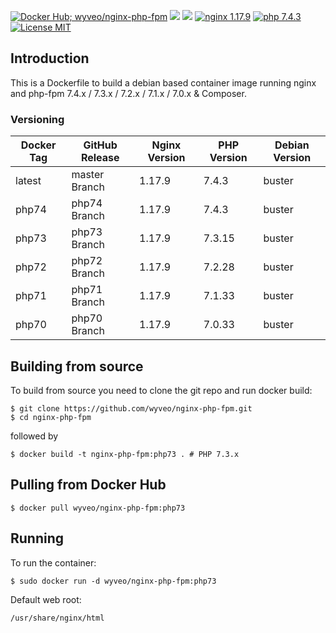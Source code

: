 [![Docker Hub; wyveo/nginx-php-fpm](https://img.shields.io/badge/docker%20hub-wyveo%2Fnginx--php--fpm-blue.svg?&logo=docker&style=for-the-badge)](https://hub.docker.com/r/wyveo/nginx-php-fpm/) [![](https://img.shields.io/microbadger/image-size/wyveo/nginx-php-fpm/php73.svg?&style=for-the-badge)](https://microbadger.com/images/wyveo/nginx-php-fpm) [![](https://img.shields.io/microbadger/layers/wyveo/nginx-php-fpm/php73.svg?&style=for-the-badge)](https://microbadger.com/images/wyveo/nginx-php-fpm) [![nginx 1.17.9](https://img.shields.io/badge/nginx-1.17.9-brightgreen.svg?&logo=nginx&logoColor=white&style=for-the-badge)](https://nginx.org/en/CHANGES) [![php 7.4.3](https://img.shields.io/badge/php--fpm-7.4.3-blue.svg?&logo=php&logoColor=white&style=for-the-badge)](https://secure.php.net/releases/7_4_3.php) [![License MIT](https://img.shields.io/badge/license-MIT-blue.svg?&style=for-the-badge)](https://github.com/wyveo/nginx-php-fpm/blob/master/LICENSE)

## Introduction
This is a Dockerfile to build a debian based container image running nginx and php-fpm 7.4.x / 7.3.x / 7.2.x / 7.1.x / 7.0.x & Composer.

### Versioning
| Docker Tag | GitHub Release | Nginx Version | PHP Version | Debian Version |
|-----|-------|-----|--------|--------|
| latest | master Branch |1.17.9 | 7.4.3 | buster |
| php74 | php74 Branch |1.17.9 | 7.4.3 | buster |
| php73 | php73 Branch |1.17.9 | 7.3.15 | buster |
| php72 | php72 Branch |1.17.9 | 7.2.28 | buster |
| php71 | php71 Branch |1.17.9 | 7.1.33 | buster |
| php70 | php70 Branch |1.17.9 | 7.0.33 | buster |

## Building from source
To build from source you need to clone the git repo and run docker build:
```
$ git clone https://github.com/wyveo/nginx-php-fpm.git
$ cd nginx-php-fpm
```

followed by
```
$ docker build -t nginx-php-fpm:php73 . # PHP 7.3.x
```


## Pulling from Docker Hub
```
$ docker pull wyveo/nginx-php-fpm:php73
```

## Running
To run the container:
```
$ sudo docker run -d wyveo/nginx-php-fpm:php73
```

Default web root:
```
/usr/share/nginx/html
```
